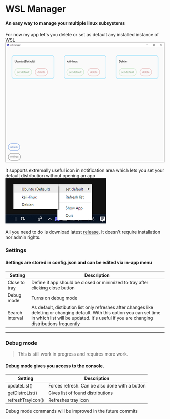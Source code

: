 # WSL Manager</h1>
#### An easy way to manage your multiple linux subsystems
  
For now my app let's you delete or set as default any installed instance of WSL
![App screenshot](docs/img/app.png)

It supports extremally useful icon in notification area which lets you set your default distribution without opening an app
![Tray screenshot](docs/img/tray.png)

All you need to do is download latest [release](https://github.com/JonaszPotoniec/WSL-manager/releases).
It doesn't require installation nor admin rights.

### Settings

#### Settings are stored in config.json and can be edited via in-app menu

| Setting         | Description |
|-----------------|-------------|
| Close to tray   | Define if app should be closed or minimized to tray after clicking close button |
| Debug mode      | Turns on debug mode |
| Search interval | As default, distibution list only refreshes after changes like deleting or changing default. With this option you can set time in which list will be updated. It's useful if you are changing distributions frequently |

***

### Debug mode
> This is still work in progress and requires more work.
#### Debug mode gives you access to the console.

  
| Setting           | Description |
|-------------------|-------------|
| updateList()      | Forces refresh. Can be also done with a button |
| getDistroList()   | Gives list of found distributions |
| refreshTrayIcon() | Refreshes tray icon |

Debug mode commands will be improved in the future commits
